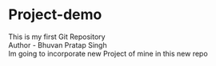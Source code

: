 # Project-demo
This is my first Git Repository
<br>
Author - Bhuvan Pratap Singh
<br>
Im going to incorporate new Project of mine in this new repo


